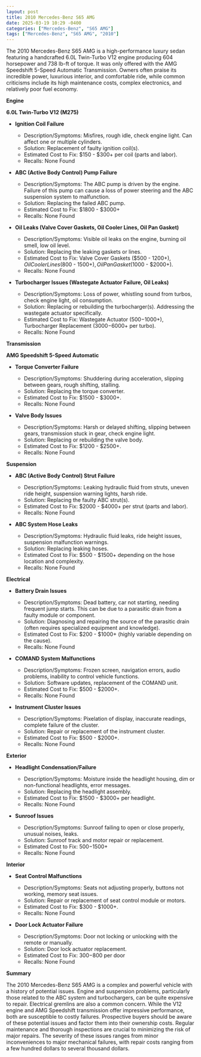 ```yaml
---
layout: post
title: 2010 Mercedes-Benz S65 AMG
date: 2025-03-19 10:29 -0400
categories: ["Mercedes-Benz", "S65 AMG"]
tags: ["Mercedes-Benz", "S65 AMG", "2010"]
---
```

The 2010 Mercedes-Benz S65 AMG is a high-performance luxury sedan featuring a handcrafted 6.0L Twin-Turbo V12 engine producing 604 horsepower and 738 lb-ft of torque. It was only offered with the AMG Speedshift 5-Speed Automatic Transmission. Owners often praise its incredible power, luxurious interior, and comfortable ride, while common criticisms include its high maintenance costs, complex electronics, and relatively poor fuel economy.

**Engine**

**6.0L Twin-Turbo V12 (M275)**

*   **Ignition Coil Failure**
    *   Description/Symptoms: Misfires, rough idle, check engine light. Can affect one or multiple cylinders.
    *   Solution: Replacement of faulty ignition coil(s).
    *   Estimated Cost to Fix: $150 - $300+ per coil (parts and labor).
    *   Recalls: None Found

*   **ABC (Active Body Control) Pump Failure**
    *   Description/Symptoms: The ABC pump is driven by the engine. Failure of this pump can cause a loss of power steering and the ABC suspension system to malfunction.
    *   Solution: Replacing the failed ABC pump.
    *   Estimated Cost to Fix: $1800 - $3000+
    *   Recalls: None Found

*   **Oil Leaks (Valve Cover Gaskets, Oil Cooler Lines, Oil Pan Gasket)**
    *   Description/Symptoms: Visible oil leaks on the engine, burning oil smell, low oil level.
    *   Solution: Replacing the leaking gaskets or lines.
    *   Estimated Cost to Fix: Valve Cover Gaskets ($500 - $1200+), Oil Cooler Lines ($800 - $1500+), Oil Pan Gasket ($1000 - $2000+).
    *   Recalls: None Found

*   **Turbocharger Issues (Wastegate Actuator Failure, Oil Leaks)**
    *   Description/Symptoms: Loss of power, whistling sound from turbos, check engine light, oil consumption.
    *   Solution: Replacing or rebuilding the turbocharger(s). Addressing the wastegate actuator specifically.
    *   Estimated Cost to Fix: Wastegate Actuator ($500-$1000+), Turbocharger Replacement ($3000-$6000+ per turbo).
    *   Recalls: None Found

**Transmission**

**AMG Speedshift 5-Speed Automatic**

*   **Torque Converter Failure**
    *   Description/Symptoms: Shuddering during acceleration, slipping between gears, rough shifting, stalling.
    *   Solution: Replacing the torque converter.
    *   Estimated Cost to Fix: $1500 - $3000+.
    *   Recalls: None Found

*   **Valve Body Issues**
    *   Description/Symptoms: Harsh or delayed shifting, slipping between gears, transmission stuck in gear, check engine light.
    *   Solution: Replacing or rebuilding the valve body.
    *   Estimated Cost to Fix: $1200 - $2500+.
    *   Recalls: None Found

**Suspension**

*   **ABC (Active Body Control) Strut Failure**
    *   Description/Symptoms: Leaking hydraulic fluid from struts, uneven ride height, suspension warning lights, harsh ride.
    *   Solution: Replacing the faulty ABC strut(s).
    *   Estimated Cost to Fix: $2000 - $4000+ per strut (parts and labor).
    *   Recalls: None Found

*   **ABC System Hose Leaks**
    *   Description/Symptoms: Hydraulic fluid leaks, ride height issues, suspension malfunction warnings.
    *   Solution: Replacing leaking hoses.
    *   Estimated Cost to Fix: $500 - $1500+ depending on the hose location and complexity.
    *   Recalls: None Found

**Electrical**

*   **Battery Drain Issues**
    *   Description/Symptoms: Dead battery, car not starting, needing frequent jump starts. This can be due to a parasitic drain from a faulty module or component.
    *   Solution: Diagnosing and repairing the source of the parasitic drain (often requires specialized equipment and knowledge).
    *   Estimated Cost to Fix: $200 - $1000+ (highly variable depending on the cause).
    *   Recalls: None Found

*   **COMAND System Malfunctions**
    *   Description/Symptoms: Frozen screen, navigation errors, audio problems, inability to control vehicle functions.
    *   Solution: Software updates, replacement of the COMAND unit.
    *   Estimated Cost to Fix: $500 - $2000+.
    *   Recalls: None Found

*   **Instrument Cluster Issues**
    *   Description/Symptoms: Pixelation of display, inaccurate readings, complete failure of the cluster.
    *   Solution: Repair or replacement of the instrument cluster.
    *   Estimated Cost to Fix: $500 - $2000+.
    *   Recalls: None Found

**Exterior**

*   **Headlight Condensation/Failure**
    *   Description/Symptoms: Moisture inside the headlight housing, dim or non-functional headlights, error messages.
    *   Solution: Replacing the headlight assembly.
    *   Estimated Cost to Fix: $1500 - $3000+ per headlight.
    *   Recalls: None Found

* **Sunroof Issues**
    * Description/Symptoms: Sunroof failing to open or close properly, unusual noises, leaks.
    * Solution: Sunroof track and motor repair or replacement.
    * Estimated Cost to Fix: $500-$1500+
    * Recalls: None Found

**Interior**

*   **Seat Control Malfunctions**
    *   Description/Symptoms: Seats not adjusting properly, buttons not working, memory seat issues.
    *   Solution: Repair or replacement of seat control module or motors.
    *   Estimated Cost to Fix: $300 - $1000+.
    *   Recalls: None Found

* **Door Lock Actuator Failure**
    * Description/Symptoms: Door not locking or unlocking with the remote or manually.
    * Solution: Door lock actuator replacement.
    * Estimated Cost to Fix: $300-$800 per door
    * Recalls: None Found

**Summary**

The 2010 Mercedes-Benz S65 AMG is a complex and powerful vehicle with a history of potential issues. Engine and suspension problems, particularly those related to the ABC system and turbochargers, can be quite expensive to repair. Electrical gremlins are also a common concern. While the V12 engine and AMG Speedshift transmission offer impressive performance, both are susceptible to costly failures. Prospective buyers should be aware of these potential issues and factor them into their ownership costs. Regular maintenance and thorough inspections are crucial to minimizing the risk of major repairs. The severity of these issues ranges from minor inconveniences to major mechanical failures, with repair costs ranging from a few hundred dollars to several thousand dollars.

